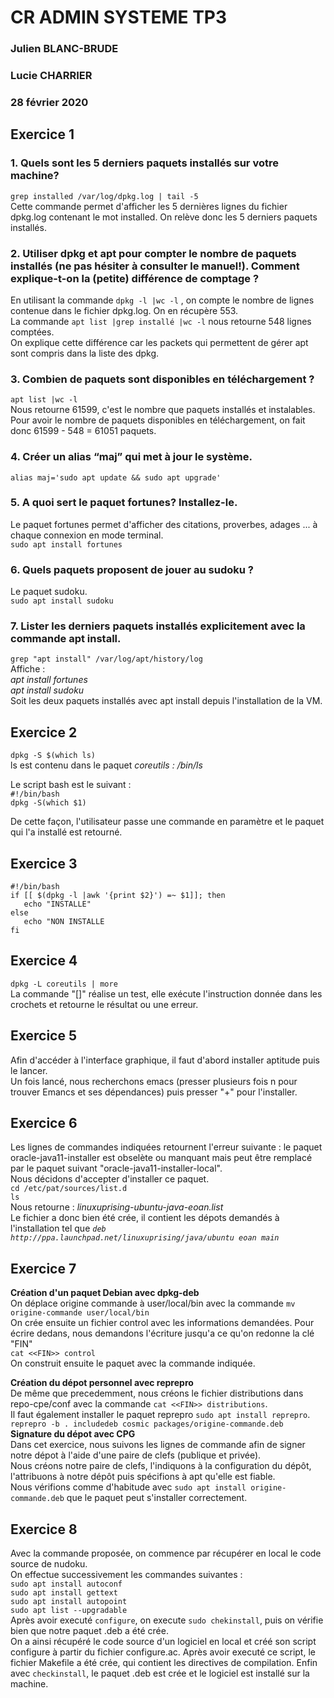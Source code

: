 # CR ADMIN SYSTEME TP3 
### Julien BLANC-BRUDE
### Lucie CHARRIER
### 28 février 2020

## Exercice 1
### 1. Quels sont les 5 derniers paquets installés sur votre machine?
`grep installed /var/log/dpkg.log | tail -5` <br>
Cette commande permet d'afficher les 5 dernières lignes du fichier dpkg.log contenant le mot installed. On relève donc les 5 derniers paquets installés.
<br>
### 2. Utiliser dpkg et apt pour compter le nombre de paquets installés (ne pas hésiter à consulter le manuel!). Comment explique-t-on la (petite) différence de comptage ?
En utilisant la commande `dpkg -l |wc -l` , on compte le nombre de lignes contenue dans le fichier dpkg.log. On en récupère 553.<br>
La commande `apt list |grep installé |wc -l` nous retourne 548 lignes comptées.<br>
On explique cette différence car les packets qui permettent de gérer apt sont compris dans la liste des dpkg.
<br>
### 3. Combien de paquets sont disponibles en téléchargement ?
`apt list |wc -l` <br>
Nous retourne 61599, c'est le nombre que paquets installés et instalables.<br>
Pour avoir le nombre de paquets disponibles en téléchargement, on fait donc 61599 - 548 = 61051 paquets.
### 4. Créer un alias “maj” qui met à jour le système.
`alias maj='sudo apt update && sudo apt upgrade'` 
<br>
### 5. A quoi sert le paquet fortunes? Installez-le.
Le paquet fortunes permet d'afficher des citations, proverbes, adages ... à chaque connexion en mode terminal.<br>
`sudo apt install fortunes`
<br>
### 6. Quels paquets proposent de jouer au sudoku ?
Le paquet sudoku.<br>
`sudo apt install sudoku`
<br>
### 7. Lister les derniers paquets installés explicitement avec la commande apt install.
`grep "apt install" /var/log/apt/history/log` <br>
Affiche : <br>
_apt install fortunes_ <br>
_apt install sudoku_ <br>
Soit les deux paquets installés avec apt install depuis l'installation de la VM.

## Exercice 2
`dpkg -S $(which ls)`<br>
ls est contenu dans le paquet _coreutils : /bin/ls_ <br>

Le script bash est le suivant : <br>
`#!/bin/bash` <br>
`dpkg -S(which $1)`<br>

De cette façon, l'utilisateur passe une commande en paramètre et le paquet qui l'a installé est retourné.

## Exercice 3
`#!/bin/bash`<br>
`if [[ $(dpkg -l |awk '{print $2}') =~ $1]]; then`<br>
`   echo "INSTALLE"`<br>
`else`<br>
`   echo "NON INSTALLE`<br>
`fi`

## Exercice 4
`dpkg -L coreutils | more` <br>
La commande "[]" réalise un test, elle exécute l'instruction donnée dans les crochets et retourne le résultat ou une erreur.

## Exercice 5
Afin d'accéder à l'interface graphique, il faut d'abord installer aptitude puis le lancer.<br>
Un fois lancé, nous recherchons emacs (presser plusieurs fois n pour trouver Emancs et ses dépendances) puis presser "+" pour l'installer.

## Exercice 6
Les lignes de commandes indiquées retournent l'erreur suivante : le paquet oracle-java11-installer est obselète ou manquant mais peut être remplacé par le paquet suivant "oracle-java11-installer-local".<br>
Nous décidons d'accepter d'installer ce paquet.<br>
`cd /etc/pat/sources/list.d` <br>
`ls`<br>
Nous retourne : _linuxuprising-ubuntu-java-eoan.list_ <br>
Le fichier a donc bien été crée, il contient les dépots demandés à l'installation tel que _`deb http://ppa.launchpad.net/linuxuprising/java/ubuntu eoan main`_

## Exercice 7
__Création d'un paquet Debian avec dpkg-deb__ <br>
On déplace origine commande à user/local/bin avec la commande `mv origine-commande user/local/bin`<br>
On crée ensuite un fichier control avec les informations demandées. Pour écrire dedans, nous demandons l'écriture jusqu'a ce qu'on redonne la clé "FIN"<br>
`cat <<FIN>> control`<br>
On construit ensuite le paquet avec la commande indiquée.<br>

__Création du dépot personnel avec reprepro__ <br>
De même que precedemment, nous créons le fichier distributions dans repo-cpe/conf avec la commande `cat <<FIN>> distributions`.<br>
Il faut également installer le paquet reprepro `sudo apt install reprepro`.<br>
`reprepro -b . includedeb cosmic packages/origine-commande.deb`<br>
__Signature du dépot avec CPG__<br>
Dans cet exercice, nous suivons les lignes de commande afin de signer notre dépot à l'aide d'une paire de clefs (publique et privée).<br>
Nous créons notre paire de clefs, l'indiquons à la configuration du dépôt, l'attribuons à notre dépôt puis spécifions à apt qu'elle est fiable.<br>
Nous vérifions comme d'habitude avec `sudo apt install origine-commande.deb` que le paquet peut s'installer correctement.

## Exercice 8
Avec la commande proposée, on commence par récupérer en local le code source de nudoku.<br>
On effectue successivement les commandes suivantes : <br>
`sudo apt install autoconf`<br>
`sudo apt install gettext`<br>
`sudo apt install autopoint`<br>
`sudo apt list --upgradable`<br>
Après avoir executé `configure`, on execute `sudo chekinstall`, puis on vérifie bien que notre paquet .deb a été crée.<br>
On a ainsi récupéré le code source d'un logiciel en local et créé son script configure à partir du fichier configure.ac. Après avoir executé ce script, le fichier Makefile a été crée, qui contient les directives de compilation. Enfin avec `checkinstall`, le paquet .deb est crée et le logiciel est installé sur la machine.
